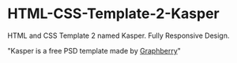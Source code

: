 # HTML-CSS-Template-2-Kasper
HTML and CSS Template 2 named Kasper. Fully Responsive Design.

"Kasper is a free PSD template made by [Graphberry](https://www.graphberry.com/item/kasper-one-page-psd-template)"
